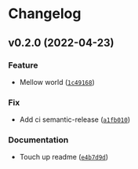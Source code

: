 # Changelog

<!--next-version-placeholder-->

## v0.2.0 (2022-04-23)
### Feature
* Mellow world ([`1c49168`](https://github.com/GrassrootsEconomics/cic-helper/commit/1c491680d40c37dacb84149739b0ce973b5b80b1))

### Fix
* Add ci semantic-release ([`a1fb010`](https://github.com/GrassrootsEconomics/cic-helper/commit/a1fb01034166bb1da3de98a67a89943a7325fc3d))

### Documentation
* Touch up readme ([`e4b7d9d`](https://github.com/GrassrootsEconomics/cic-helper/commit/e4b7d9d3342600adb27265ab0559814ab8c7a81e))
